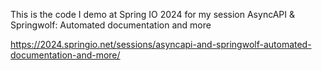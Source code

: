 This is the code I demo at Spring IO 2024 for my session AsyncAPI & Springwolf: Automated documentation and more

https://2024.springio.net/sessions/asyncapi-and-springwolf-automated-documentation-and-more/